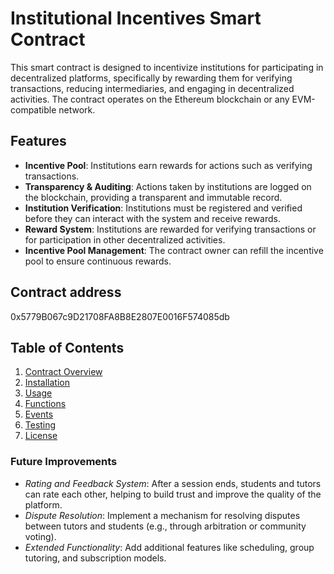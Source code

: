 

# Institutional Incentives Smart Contract

This smart contract is designed to incentivize institutions for participating in decentralized platforms, specifically by rewarding them for verifying transactions, reducing intermediaries, and engaging in decentralized activities. The contract operates on the Ethereum blockchain or any EVM-compatible network.

## Features

- **Incentive Pool**: Institutions earn rewards for actions such as verifying transactions.
- **Transparency & Auditing**: Actions taken by institutions are logged on the blockchain, providing a transparent and immutable record.
- **Institution Verification**: Institutions must be registered and verified before they can interact with the system and receive rewards.
- **Reward System**: Institutions are rewarded for verifying transactions or for participation in other decentralized activities.
- **Incentive Pool Management**: The contract owner can refill the incentive pool to ensure continuous rewards.

## Contract address
0x5779B067c9D21708FA8B8E2807E0016F574085db


## Table of Contents

1. [Contract Overview](#contract-overview)
2. [Installation](#installation)
3. [Usage](#usage)
4. [Functions](#functions)
5. [Events](#events)
6. [Testing](#testing)
7. [License](#license)


### Future Improvements

- *Rating and Feedback System*: After a session ends, students and tutors can rate each other, helping to build trust and improve the quality of the platform.
- *Dispute Resolution*: Implement a mechanism for resolving disputes between tutors and students (e.g., through arbitration or community voting).
- *Extended Functionality*: Add additional features like scheduling, group tutoring, and subscription models.

